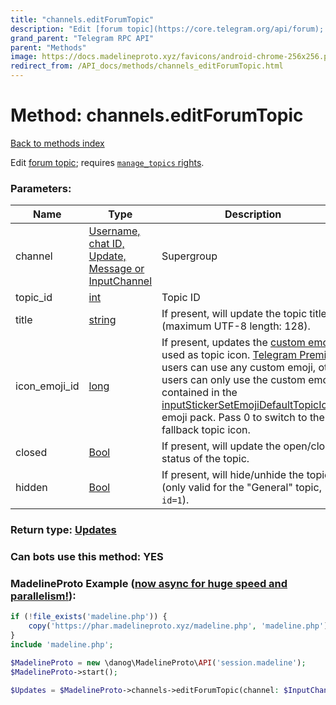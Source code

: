 ```yaml
---
title: "channels.editForumTopic"
description: "Edit [forum topic](https://core.telegram.org/api/forum); requires [`manage_topics` rights](https://core.telegram.org/api/rights)."
grand_parent: "Telegram RPC API"
parent: "Methods"
image: https://docs.madelineproto.xyz/favicons/android-chrome-256x256.png
redirect_from: /API_docs/methods/channels_editForumTopic.html
---
```

# Method: channels.editForumTopic
[Back to methods index](index.html)



Edit [forum topic](https://core.telegram.org/api/forum); requires [`manage_topics` rights](https://core.telegram.org/api/rights).

### Parameters:

| Name     |    Type       | Description | Required |
|----------|---------------|-------------|----------|
|channel|[Username, chat ID, Update, Message or InputChannel](/API_docs/types/InputChannel.html) | Supergroup | Optional|
|topic\_id|[int](/API_docs/types/int.html) | Topic ID | Optional|
|title|[string](/API_docs/types/string.html) | If present, will update the topic title (maximum UTF-8 length: 128). | Optional|
|icon\_emoji\_id|[long](/API_docs/types/long.html) | If present, updates the [custom emoji](https://core.telegram.org/api/custom-emoji) used as topic icon. [Telegram Premium](https://core.telegram.org/api/premium) users can use any custom emoji, other users can only use the custom emojis contained in the [inputStickerSetEmojiDefaultTopicIcons](../constructors/inputStickerSetEmojiDefaultTopicIcons.html) emoji pack. Pass 0 to switch to the fallback topic icon. | Optional|
|closed|[Bool](/API_docs/types/Bool.html) | If present, will update the open/closed status of the topic. | Optional|
|hidden|[Bool](/API_docs/types/Bool.html) | If present, will hide/unhide the topic (only valid for the "General" topic, `id=1`). | Optional|


### Return type: [Updates](/API_docs/types/Updates.html)

### Can bots use this method: **YES**


### MadelineProto Example ([now async for huge speed and parallelism!](https://docs.madelineproto.xyz/docs/ASYNC.html)):


```php
if (!file_exists('madeline.php')) {
    copy('https://phar.madelineproto.xyz/madeline.php', 'madeline.php');
}
include 'madeline.php';

$MadelineProto = new \danog\MadelineProto\API('session.madeline');
$MadelineProto->start();

$Updates = $MadelineProto->channels->editForumTopic(channel: $InputChannel, topic_id: $int, title: 'string', icon_emoji_id: $long, closed: $Bool, hidden: $Bool, );
```

